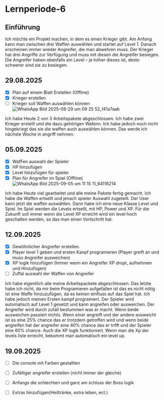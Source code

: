 # Lernperiode-6
## Einführung
Ich möchte ein Projekt machen, in dem es einen Krieger gibt. Am Anfang kann man zwischen drei Waffen auswählen und startet auf Level 1. Danach erscheinen immer wieder Angreifer, die man abwehren muss. Der Krieger hat drei Angriffe zur Verfügung und muss mit diesen die Angreifer besiegen. Die Angreifer haben ebenfalls ein Level – je höher dieses ist, desto schwerer sind sie zu besiegen.

## 29.08.2025
- [X] Plan auf einem Blatt Erstellen (Offline)
- [X] Krieger erstellen
- [ ] Krieger soll Waffen auswählen können 
![WhatsApp Bild 2025-08-29 um 09 25 52_f41a7aab](https://github.com/user-attachments/assets/192d2da4-1eb6-4225-8a3f-9d0c01bb0868)

Ich habe Heute 2 von 3 Arbeitspakete abgeschlossen. Ich habe zwei Krieger erstellt und die dazu gehörigen Wafenn. Ich habe jedoch noch nicht hingekriegt das sie die waffen auch auswählen können. Das werde ich nächste Woche in angriff nehmen.

## 05.09.2025
- [x] WafFen auswahl der Spieler
- [x] HP hinzufügen
- [x] Level hinzufügen für spieler
- [x] Plan für Angreifer im Spiel (Offline)
![WhatsApp Bild 2025-09-05 um 11 15 11_64116214](https://github.com/user-attachments/assets/02051881-295c-4734-89c2-1c78022bffc0)

Ich habe Heute viel gearbeitet und alle meine Pakete fertig gemacht. Ich habe die Waffen ertsellt und jenach spieler Auswahl zugeteilt. Der User kann jetzt die waffen auswählen. Dann habe ich eine neue Klasse Level und Spiel. Im Spiel werden die Levels ertsellt, mit HP, Power und XP. Für die Zukunft soll immer wenn die Level XP erreicht wird ein level hoch geschalten werden, so das man einen Vortschritt hat.

## 12.09.2025
- [x] Gewöhnlicher Angreifer erstellen.
- [x] Player level 1 geben und ersten Kanpf programieren (Player greift an und muss Angreifer ausweichen)
- [x] XP logik hinzufügen (Immer wenn ein Angreifer XP dropt, aufnehmen und Hinzufügen)
- [ ] Zuffal auswahl der Waffen von Angreifer

Ich habe eigentlich alle meine Arbeitspackete abgeschlossen. Das letzte habe ich nicht, da mir beim Programieren aufgefallen ist das es nicht nötig ist eine Waffe hinzuzufügen, da es keinen einfluss auf das Spiel hat. Ich habe jedoch meinen Ersten kampf programiert. Der Spieler wird automatisch auf Level 1 gesetzt und kann angreifen oder ausweichen. Der Angreifer wird durch zufall bestummen was er macht. Wenn beide ausweichen passiert nichts. Wenn einer angreift und der andere ausweicht ist es eine 25% chance das er trotzdem getroffen wird und wenn beide angreifen hat der angreifer eine 40% chance das er trifft und der Spieler eine 60% chance. Auch die XP logik funktioniert. Wenn man die Xp der levels liste erreicht, bekommt man automatisch ein level up.

## 19.09.2025
- [ ] Die console mit Farben gestallten
- [ ] Zufälliger angreifer erstellen (nicht immer der gleiche)
- [ ] Anfangs die schlechten und ganz am schluss der Boss logik
- [ ] Extras hinzufügen(Heiltränke, extra leben, ect.)
      
      
